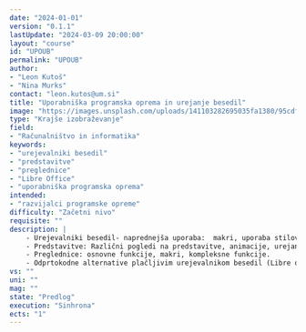 ```yaml
---
date: "2024-01-01" 
version: "0.1.1"
lastUpdate: "2024-03-09 20:00:00"
layout: "course"
id: "UPOUB"
permalink: "UPOUB"
author:
- "Leon Kutoš"
- "Nina Murks"
contact: "leon.kutos@um.si"
title: "Uporabniška programska oprema in urejanje besedil"
image: "https://images.unsplash.com/uploads/141103282695035fa1380/95cdfeef"
type: "Krajše izobraževanje"
field:
- "Računalništvo in informatika"
keywords:
- "urejevalniki besedil"
- "predstavitve"
- "preglednice"
- "Libre Office"
- "uporabniška programska oprema"
intended:
- "razvijalci programske opreme"
difficulty: "Začetni nivo"
requisite: ""
description: |
    - Urejevalniki besedil- naprednejša uporaba:  makri, uporaba stilov, učinkovito delo s kompleksnimi dokumenti (knjigami), Latex.
    - Predstavitve: Različni pogledi na predstavitve, animacije, urejanje prosojnic.
    - Preglednice: osnovne funkcije, makri, kompleksne funkcije.
    - Odprtokodne alternative plačljivim urejevalnikom besedil (Libre office).
vs: ""
uni: ""
mag: ""
state: "Predlog"
execution: "Sinhrona"
ects: "1"
---
```

